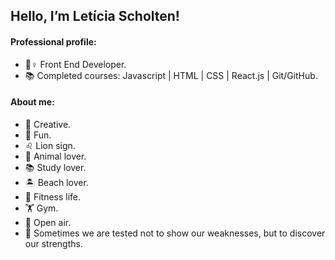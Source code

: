 <h2>Hello, I’m Letícia Scholten!</h2>

<h4>Professional profile:</h4>

- 💁♀️ Front End Developer.
- 📚 Completed courses:  Javascript | HTML | CSS | React.js | Git/GitHub.

<h4>About me:</h4>

- 👾 Creative.	
- 🎠 Fun.				
- ♌ Lion sign.
- 🐾 Animal lover.		
- 📚 Study lover.		
- 🏝 Beach lover.
- 🥗 Fitness life.			
- 🏋️ Gym.			
- 🌼 Open air.
- 💭 Sometimes we are tested not to show our weaknesses, but to discover our strengths.


